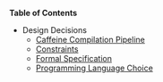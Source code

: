 **Table of Contents**
* Design Decisions
  * [Caffeine Compilation Pipeline](./CaffeineCompilationPipeline.md)
  * [Constraints](./Constraints.md)
  * [Formal Specification](./FormalSpecification.md)
  * [Programming Language Choice](./ProgrammingLanguageChoice.md)
